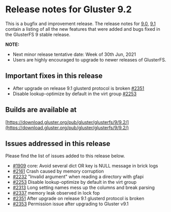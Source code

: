 # Release notes for Gluster 9.2

This is a bugfix and improvement release. The release notes for [9.0](9.0.md), [9.1](9.1.md) contain a listing of all the new features that were added and bugs fixed in the GlusterFS 9 stable release.

**NOTE:** 
- Next minor release tentative date: Week of 30th Jun, 2021
- Users are highly encouraged to upgrade to newer releases of GlusterFS.

## Important fixes in this release

- After upgrade on release 9.1 glusterd protocol is broken [#2351](https://github.com/gluster/glusterfs/issues/2351)
- Disable lookup-optimize by default in the virt group [#2253](https://github.com/gluster/glusterfs/issues/2253)

## Builds are available at 

[https://download.gluster.org/pub/gluster/glusterfs/9/9.2/](https://download.gluster.org/pub/gluster/glusterfs/9/9.2/)

## Issues addressed in this release

Please find the list of issues added to this release below.

- [#1909](https://github.com/gluster/glusterfs/issues/1909) core: Avoid several dict OR key is NULL message in brick logs
- [#2161](https://github.com/gluster/glusterfs/issues/2161) Crash caused by memory corruption
- [#2232](https://github.com/gluster/glusterfs/issues/2232) "Invalid argument" when reading a directory with gfapi
- [#2253](https://github.com/gluster/glusterfs/issues/2253) Disable lookup-optimize by default in the virt group
- [#2313](https://github.com/gluster/glusterfs/issues/2313) Long setting names mess up the columns and break parsing
- [#2337](https://github.com/gluster/glusterfs/issues/2337) memory leak observed in lock fop
- [#2351](https://github.com/gluster/glusterfs/issues/2351) After upgrade on release 9.1 glusterd protocol is broken
- [#2353](https://github.com/gluster/glusterfs/issues/2353) Permission issue after upgrading to Gluster v9.1
